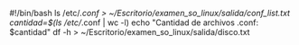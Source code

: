 
#!/bin/bash
ls /etc/*.conf > ~/Escritorio/examen_so_linux/salida/conf_list.txt
cantidad=$(ls /etc/*.conf | wc -l)
echo "Cantidad de archivos .conf: $cantidad"
df -h > ~/Escritorio/examen_so_linux/salida/disco.txt
